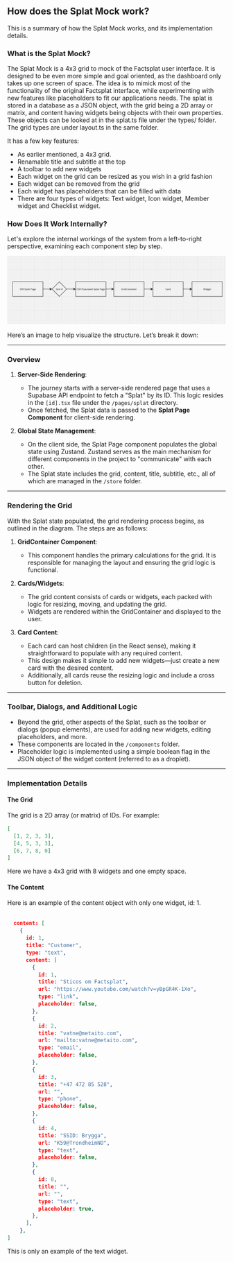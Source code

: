 ## How does the Splat Mock work?

This is a summary of how the Splat Mock works, and its implementation details.

### What is the Splat Mock?

The Splat Mock is a 4x3 grid to mock of the Factsplat user interface. It is designed to be even more simple and goal oriented, as the dashboard only takes up one screen of space. The idea is to mimick most of the functionality of the original Factsplat interface, while experimenting with new features like placeholders to fit our applications needs. The splat is stored in a database as a JSON object, with the grid being a 2D array or matrix, and content having widgets being objects with their own properties. These objects can be looked at in the splat.ts file under the types/ folder. The grid types are under layout.ts in the same folder.

It has a few key features:
- As earlier mentioned, a 4x3 grid.
- Renamable title and subtitle at the top
- A toolbar to add new widgets
- Each widget on the grid can be resized as you wish in a grid fashion
- Each widget can be removed from the grid
- Each widget has placeholders that can be filled with data
- There are four types of widgets: Text widget, Icon widget, Member widget and Checklist widget.

### How Does It Work Internally?

Let's explore the internal workings of the system from a left-to-right perspective, examining each component step by step.

![Splat Structure](/docs/misc/splat_structure.png)

Here’s an image to help visualize the structure. Let’s break it down:

---

### Overview

1. **Server-Side Rendering**:
   - The journey starts with a server-side rendered page that uses a Supabase API endpoint to fetch a "Splat" by its ID. This logic resides in the `[id].tsx` file under the `/pages/splat` directory.
   - Once fetched, the Splat data is passed to the **Splat Page Component** for client-side rendering.

2. **Global State Management**:
   - On the client side, the Splat Page component populates the global state using Zustand. Zustand serves as the main mechanism for different components in the project to "communicate" with each other.
   - The Splat state includes the grid, content, title, subtitle, etc., all of which are managed in the `/store` folder.

---

### Rendering the Grid

With the Splat state populated, the grid rendering process begins, as outlined in the diagram. The steps are as follows:

1. **GridContainer Component**:
   - This component handles the primary calculations for the grid. It is responsible for managing the layout and ensuring the grid logic is functional.

2. **Cards/Widgets**:
   - The grid content consists of cards or widgets, each packed with logic for resizing, moving, and updating the grid.
   - Widgets are rendered within the GridContainer and displayed to the user.

3. **Card Content**:
   - Each card can host children (in the React sense), making it straightforward to populate with any required content.
   - This design makes it simple to add new widgets—just create a new card with the desired content.
   - Additionally, all cards reuse the resizing logic and include a cross button for deletion.

---

### Toolbar, Dialogs, and Additional Logic

- Beyond the grid, other aspects of the Splat, such as the toolbar or dialogs (popup elements), are used for adding new widgets, editing placeholders, and more.
- These components are located in the `/components` folder.
- Placeholder logic is implemented using a simple boolean flag in the JSON object of the widget content (referred to as a droplet).

---

### Implementation Details

#### The Grid

The grid is a 2D array (or matrix) of IDs. For example:

```json
[
  [1, 2, 3, 3],
  [4, 5, 3, 3],
  [6, 7, 8, 0]
]
```
Here we have a 4x3 grid with 8 widgets and one empty space.

#### The Content

Here is an example of the content object with only one widget, id: 1.

```json

  content: [
    {
      id: 1,
      title: "Customer",
      type: "text",
      content: [
        {
          id: 1,
          title: "Sticos om Factsplat",
          url: "https://www.youtube.com/watch?v=yBpGR4K-1Xo",
          type: "link",
          placeholder: false,
        },
        {
          id: 2,
          title: "vatne@metaito.com",
          url: "mailto:vatne@metaito.com",
          type: "email",
          placeholder: false,
        },
        {
          id: 3,
          title: "+47 472 85 528",
          url: "",
          type: "phone",
          placeholder: false,
        },
        {
          id: 4,
          title: "SSID: Brygga",
          url: "K59@TrondheimNO",
          type: "text",
          placeholder: false,
        },
        {
          id: 0,
          title: "",
          url: "",
          type: "text",
          placeholder: true,
        },
      ],
    },
]
```
 This is only an example of the text widget.
